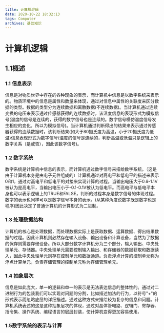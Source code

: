 ```yaml
---
title: 计算机逻辑
date: 2020-10-22 18:32:13
tags: Computer
archives: 基础知识
---
```

# 计算机逻辑
## 1.1概述

### 1.1	信息表示
信息是对物质世界中存在的各种现象的表示，而计算机中信息是以数字系统来表示的。物质环境中的信息是属性和数量来体现，通过对信息中属性的关联度来区分数据的类型。数据的类型分为连续数据和离散数据(不连续数据)。当计算机通过连续变换的电压来表示通过传感器获得的连续数据时，该温度信息的表现形式为模拟信号(温度的信号是连续的，获得的数字信号也是连续的。数字信号模仿温度信号发生相应的变化，所以为模拟信号)。当计算机通过判断得出的结果来表示通过传感器获得的连续数据时，该判断结果(如大于80摄氏度为高温，小于20摄氏度为低温)信息表现形式为数字信号(温度的信号是连续的，判断高温或低温只是逻辑上的数字关系（是或否），因此该数字信号)。

### 1.2 数字系统
数字系统是计算机中信息的表示，而计算机通过数字信号来描绘数字系统。（这是由于计算机本身是由电子元件组成的）计算机通过对高电平和低电平的描述来表示0和1，通过对高电平和低电平的对接来实现计算的过程。当输出电压大于0.6-1.1V被认为是高电平，当输出电压小于-0.1-0.1V被认为低电平。而高电平与低电平本身也可以表示逻辑上的TRUE和FALSE，判断的过程本身是数字信号的体现过程。数字的表示也同样可以是数字信号本身的表示。(从某种角度说数字既是数字也是程序)因此决定了普通计算机的计算形式为二进制。

### 1.3 处理数据结构
计算机的核心是处理数据，而处理数据实际上是获取数据、运算数据、得出结果数据的过程。因此计算机则必然存在输入设备、输出设备和计算设备，当然为了数据的保存则需要存储设备。所以大部分数字计算机分为三个部分，输入输出、中央处理单元、存储器。中央处理单元需要控制输入输出、和存储器的数据获取和数据读入，因此中央处理单元则存在控制单元和数据通道。负责浮点计算的控制单元称为浮点计算单元，负责存储管理的控制单元称为存储管理单元。

### 1.4 抽象层次
信息是如此庞大，单一的逻辑和单一的表示是无法表达信息的整体性的。通过对二进制行为的包装我们可以实现对问题的分割，比如描述加法的行为，以符号"+"的形式表示而忽略底层的详细描述。通过这种方式来描绘较为复杂的信息和问题。计算机系统表述的这是这种抽象层次的体现，通过对晶体管电路、逻辑门、寄存器、指令集、操作系统、编程语言的层层封装，使计算机变得更加容易使用。

### 1.5数字系统的表示与计算
